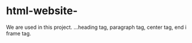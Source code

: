 # html-website-
We are used in this project. ...heading tag, paragraph tag, center tag, end i frame tag.
